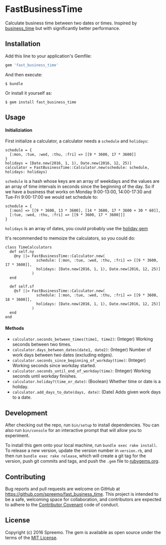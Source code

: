# FastBusinessTime

Calculate business time between two dates or times. Inspired by [business_time](https://github.com/bokmann/business_time) but with significantly better performance.

## Installation

Add this line to your application's Gemfile:

```ruby
gem 'fast_business_time'
```

And then execute:

    $ bundle

Or install it yourself as:

    $ gem install fast_business_time

## Usage

#### Initializiation

First initialize a calculator, a calculator needs a `schedule` and `holidays`:

```
schedule = {
  [:mon, :tue, :wed, :thu, :fri] => [[9 * 3600, 17 * 3600]]
}
holidays = [Date.new(2016, 1, 1), Date.new(2016, 12, 25)]
calculator = FastBusinessTime::Calculator.new(schedule: schedule, holidays: holidays)

```

`schedule` is a hash whose keys are an array of weekdays and the values are an array of time intervals in seconds since the beginning of the day. So if we have a business that works on Monday 9:00-13:00, 14:00-17:30 and Tue-Fri 9:00-17:00 we would set schedule to:

````
schedule = {
  [:mon] => [[9 * 3600, 13 * 3600], [14 * 3600, 17 * 3600 + 30 * 60]],
  [:tue, :wed, :thu, :fri] => [[9 * 3600, 17 * 3600]]]
}
````

`holidays` is an array of dates, you could probably use the [holiday gem](https://github.com/holidays/holidays)

It's recommended to memoize the calculators, so you could do:

````
class TimeCalculators
  def self.ny
	@ny ||= FastBusinessTime::Calculator.new(
	          schedule: [:mon, :tue, :wed, :thu, :fri] => [[9 * 3600, 17 * 3600]],
	          holidays: [Date.new(2016, 1, 1), Date.new(2016, 12, 25)]
	        )
  end

  def self.sf
  	@sf ||= FastBusinessTime::Calculator.new(
	          schedule: [:mon, :tue, :wed, :thu, :fri] => [[9 * 3600, 18 * 3600]],
	          holidays: [Date.new(2016, 1, 1), Date.new(2016, 12, 25)]
	        )
  end
end
````

#### Methods

* `calculator.seconds_between_times(time1, time2)`: (Integer) Working seconds between two times.
* `calculator.days_between_dates(date1, date2)`: (Integer) Number of work days between two dates (excluding edges).
* `calculator.seconds_since_beginning_of_workday(time)`: (Integer) Working seconds since workday started.
* `calculator.seconds_until_end_of_workday(time)`: (Integer) Working seconds until workday finishes.
* `calculator.holiday?(time_or_date)`: (Boolean) Whether time or date is a holiday.
* `calculator.add_days_to_date(days, date)`: (Date) Adds given work days to a date.


## Development

After checking out the repo, run `bin/setup` to install dependencies. You can also run `bin/console` for an interactive prompt that will allow you to experiment.

To install this gem onto your local machine, run `bundle exec rake install`. To release a new version, update the version number in `version.rb`, and then run `bundle exec rake release`, which will create a git tag for the version, push git commits and tags, and push the `.gem` file to [rubygems.org](https://rubygems.org).

## Contributing

Bug reports and pull requests are welcome on GitHub at https://github.com/spreemo/fast_business_time. This project is intended to be a safe, welcoming space for collaboration, and contributors are expected to adhere to the [Contributor Covenant](http://contributor-covenant.org) code of conduct.


## License

Copyright (c) 2016 Spreemo. The gem is available as open source under the terms of the [MIT License](http://opensource.org/licenses/MIT).
